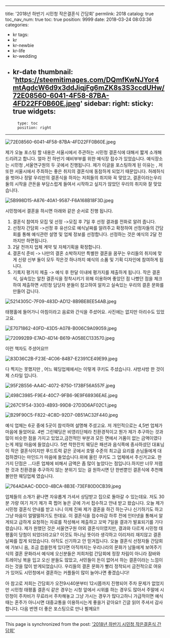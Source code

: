 
---
title: '2018년 하반기 시민청 작은결혼식 간담회'
permlink: 2018
catalog: true
toc_nav_num: true
toc: true
position: 9999
date: 2018-03-24 08:03:36
categories:
- kr
tags:
- kr
- kr-newbie
- kr-life
- kr-wedding
- kr-date
thumbnail: 'https://steemitimages.com/DQmfKwNJYor4mtAgdcW6d9x3ddJiqjFg6mZK8s3S3ccdUHw/72E08560-6041-4F58-87BA-4FD22FF0B60E.jpeg'
sidebar:
    right:
        sticky: true
widgets:
    -
        type: toc
        position: right
---


![72E08560-6041-4F58-87BA-4FD22FF0B60E.jpeg](https://steemitimages.com/DQmfKwNJYor4mtAgdcW6d9x3ddJiqjFg6mZK8s3S3ccdUHw/72E08560-6041-4F58-87BA-4FD22FF0B60E.jpeg)

제가 오늘 포스팅 할 내용은 서울시에서 주관하는 시민청 결혼식에 대해서 짧게 소개해 드리려고 합니다.
얼마 전 하반기 예비부부를 위한 예식장 접수가 있었습니다. 예식장소는 시민청 ,서울연구원의 두 곳에서 진행됩니다. 제가 이글을 포스팅하게 된 이유는 , 저 또한 서울시에서 주최하는 좋은 취지의 결혼식에 동참하게 되었기 때문입니다. 허례허식을 벗어나 정말 우리만의 결혼식을 하자는 저희들의 취지와 꼭 맞았고, 결혼이라는우리 둘의 시작을 큰돈을 부담스럽게 들여서 시작하고 싶지가 않았던 우리의 취지와 잘 맞았습니다.

![5B998D15-A876-40A1-9587-F6A168B18F3D.jpeg](https://steemitimages.com/DQmd9DY9SKmFoZZeyDus1eapvXoMqhqUP2UjCRKvxaAdUbt/5B998D15-A876-40A1-9587-F6A168B18F3D.jpeg)

시민청에서 결혼을 하시면 아래와 같은 순서로 진행
됩니다.

1. 결혼식 참여자 모집 및 선정
->모집 후 7일 후 선정 결과를 전화로 알려 줍니다.
2. 선정자 간담회
->선정 후 유선으로 예식날짜를 알려주고 확정하여
선정자들의 간담회를 통해 예식관련 설명 및 업체
정보를 선정합니다. 선정하는 것은 예식의 2달 전까지만 하면됩니다.
3. 2달 전까지 업체 계약 및 자체기획을 확정합니다.
4. 결혼식 준비
-> 나만의 결혼 소박하지만 특별한 결혼을 꿈꾸는 
우리들의 취지에 맞게 신랑 신부 둘이 모두 작은것
하나까지 예식의 소품 및 기획 디자인에 참여하게
됩니다.
5. 기록지 평가지 제출
-> 예식 후 한달 이내에 평가지를 제출하게 됩니다.
작은 결혼식, 실속있는 알찬 결혼식을 정착시키기 위해 
이용하며 좋았던 점 나빴던 점을 체크하여 제출하면
시민청 담당자 분들이 참고하여 알차고 실속있는
우리의 결혼 문화를 만들어 갑니다.

![5214305C-7F09-483D-AD12-8B9BE8EE54AB.jpeg](https://steemitimages.com/DQmTxCci4hGLeWN1c6inYgX6i7MYacfmW7GgFCfLPgDA4yG/5214305C-7F09-483D-AD12-8B9BE8EE54AB.jpeg)

태평홀에 들어가니 아침이라고 음료와 간식을 주셨어요. 사진에는 없지만 아리수도 있었고요.

![E7071862-40FD-43D5-A078-B006C9A09059.jpeg](https://steemitimages.com/DQmVjkgGpXNrvQ6tE4uit4K8ynKmkSizM2Ycpj7oCS3HoqN/E7071862-40FD-43D5-A078-B006C9A09059.jpeg)

![720992B9-E7AD-4D14-B619-A058EC133570.jpeg](https://steemitimages.com/DQmTz5kLCjuQAxyFttFH8acDBxAPZqDepiFV2ypr755HLwo/720992B9-E7AD-4D14-B619-A058EC133570.jpeg)

이런 책자도 주셨어요!!!

![83D36C2B-F23E-4C06-84B7-E2391CE49E99.jpeg](https://steemitimages.com/DQmaX2E1w5L27BqAX6uJri923yD2jGx3k9ygL7QQ4osdnCS/83D36C2B-F23E-4C06-84B7-E2391CE49E99.jpeg)

다 찍지는 못했지만 , 어느 웨딩업체에서는 이렇게
쿠키도 주셨습니다. 샤방샤방 한 것이 제 스타일 입니다.

![95F2B556-AA4C-4072-8750-173BF56A557F.jpeg](https://steemitimages.com/DQmeo8vjD1Lem6HfgkpVQNSC4zapK7dqYEo5azpviYvLXEQ/95F2B556-AA4C-4072-8750-173BF56A557F.jpeg)

![498C3985-F9E4-40C7-9FB6-9E9F68936EAE.jpeg](https://steemitimages.com/DQmWWbVfmotN5AJ4tnQ2hMJA3m7wUmHBv2fT529ZoYuidhV/498C3985-F9E4-40C7-9FB6-9E9F68936EAE.jpeg)

![267C1F54-3303-4B93-99D8-27D3D6AF02C1.jpeg](https://steemitimages.com/DQmZKjW8EDG3csuZKvmUCczZy8twAWTcErHiYEUNU2R5y4g/267C1F54-3303-4B93-99D8-27D3D6AF02C1.jpeg)

![B29F90C5-F822-4C8D-92D7-0B51AC32F440.jpeg](https://steemitimages.com/DQmerh7HnGpm85xYcxN9pfDksuDk1oLPdKYd3xEX4JCsLX6/B29F90C5-F822-4C8D-92D7-0B51AC32F440.jpeg)

예식 업체는 6곳 중에 5곳이 참석하여 설명해 주셨고요. 저 개인적으로는 4,5번 업체가 마음에 들었어요.
4번 그린웨딩은 비영리단체라 친환경적이고 뭔가 제가
추구하는 것과 많이 비슷한 점을 가지고 있었고,금전적인 부분과 모든 면에서 거품이 없는 금액이였다는게 제일 마음에 들었습니다.  5번 착한잔치 웨딩은 패션과 음식쪽에 종사하셨던 대표님이 작은 결혼식이지만 푸드트럭 같은 곳에서 호텔 수준의 최고급 요리를 손님들에게 대접하겠다는 마인드가 마음에 들었습니다.위에 올린 쿠키도 그 업체에서 주신거고요. 한가지 단점은 ...다른 업체에 비해서 금액은 좀 많이 높았다는 점입니다.하지만 너무 저렴한 것과 친환경을 추구하지 않는 분위기 있는 걸 원하시면 단 한번뿐인 결혼식에 추천해 볼만한 웨딩업체 였습니다.

![764ADAAC-DDC0-4BCA-8B3E-73EF80D0CB39.jpeg](https://steemitimages.com/DQmboR8RHkWT5P9j1zgu6HL4zE4HUurVvWWdB4tMCNfjFKr/764ADAAC-DDC0-4BCA-8B3E-73EF80D0CB39.jpeg)

업체들의 소개가 끝나면 자유롭게 가셔서 상담받고
집으로 돌아갈 수 있는데요. 저도 30분 가량 여기 저기 제가 콕 찝어 놓은 곳에 가서 접수하고 안내 받고 왔습니다. 오늘 제가 시민청 결혼식 안내를 받고 나니 이제 진짜 제가 결혼을 하긴 하는구나 신기하기도 하고 그냥 마음이 얼떨떨하기도 한데요. 이 결혼식을 접수마감 하루 전에 인터넷을 통해서 알게되고 급하게 요청하는
자료를 작성해서 제출하고 꼬박 7일을 결과가 발표되기를 기다렸습니다. 제가 원했던 것은 서울연구원 야외 결혼식이였지만, 결과와 다르게 시민청 태평홀이 당첨이 되었더라고요? 이것도 하나님 뜻이라 생각하고 이리저리 재지않고 결혼 날짜를 잡게 되었습니다. 아직도
신기하고 안 믿겨집니다. 오늘 결혼식 선정자들 간담회에 가보니 음, 조금 씁쓸한게 있다면 아직까지는 우리나라의 문화가 남들에게 보여주기식의 결혼 문화라서 예식에 오신분들은 저희처럼 간담회에 정장 차림이 아니라 잠바와 트레이닝 복을 입고 오신 분들도 많았고, 서민들이 돈이 없어서 하는 결혼이라는 느낌이라는
것을 많이 받게되었습니다. 우리들의 결혼 문화가 빨리 정착되서 금전적으로 여유가 있어도 시민청에서 결혼하는 커플들이 많이 늘어나면 좋겠습니다!

아 참고로 저희는 간담회가 오전9시40분부터 12시쯤까지 진행되어 주차 문제가 없었지만 시민청 태평홀 결혼식 같은 경우는 시청 앞에서 시위를 하는 경우도 많아서 주말에 시민청이 주차비가 무료라서 주차해놓고 그냥 가시는 경우가 많다고하니 가급적이면 예식때는 혼주가 아니시면 대중교통을 이용하시는게 좋을거 같아요!! 긴글 읽어 주셔서 감사합니다. 다음 번엔 더 좋은 포스팅으로 만나 뵐께요!!

- - -

This page is synchronized from the post: ['2018년 하반기 시민청 작은결혼식 간담회'](https://steemit.com/@kimseun/2018)
